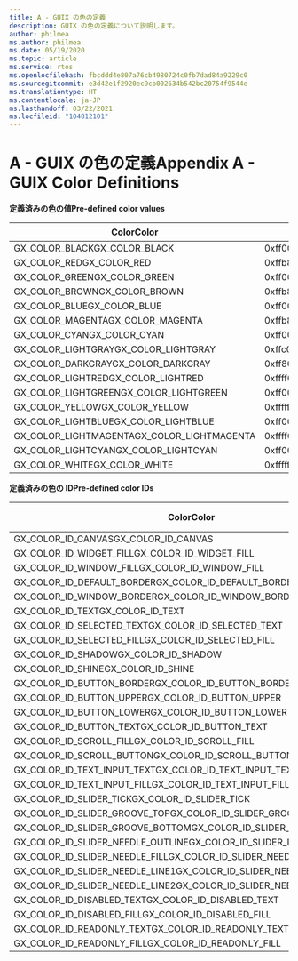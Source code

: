 ```yaml
---
title: A - GUIX の色の定義
description: GUIX の色の定義について説明します。
author: philmea
ms.author: philmea
ms.date: 05/19/2020
ms.topic: article
ms.service: rtos
ms.openlocfilehash: fbcddd4e807a76cb4980724c0fb7dad84a9229c0
ms.sourcegitcommit: e3d42e1f2920ec9cb002634b542bc20754f9544e
ms.translationtype: HT
ms.contentlocale: ja-JP
ms.lasthandoff: 03/22/2021
ms.locfileid: "104812101"
---
```

# <a name="appendix-a---guix-color-definitions"></a><span data-ttu-id="3ed05-103">A - GUIX の色の定義</span><span class="sxs-lookup"><span data-stu-id="3ed05-103">Appendix A - GUIX Color Definitions</span></span> 

<span data-ttu-id="3ed05-104">__**定義済みの色の値**__</span><span class="sxs-lookup"><span data-stu-id="3ed05-104">__**Pre-defined color values**__</span></span>

| <span data-ttu-id="3ed05-105">Color</span><span class="sxs-lookup"><span data-stu-id="3ed05-105">Color</span></span>                            | <span data-ttu-id="3ed05-106">値</span><span class="sxs-lookup"><span data-stu-id="3ed05-106">Value</span></span>           |
| -------------------------------- | --------------- |
| <span data-ttu-id="3ed05-107">GX_COLOR_BLACK</span><span class="sxs-lookup"><span data-stu-id="3ed05-107">GX_COLOR_BLACK</span></span>                   | <span data-ttu-id="3ed05-108">0xff000000</span><span class="sxs-lookup"><span data-stu-id="3ed05-108">0xff000000</span></span>      |
| <span data-ttu-id="3ed05-109">GX_COLOR_RED</span><span class="sxs-lookup"><span data-stu-id="3ed05-109">GX_COLOR_RED</span></span>                     | <span data-ttu-id="3ed05-110">0xffb80000</span><span class="sxs-lookup"><span data-stu-id="3ed05-110">0xffb80000</span></span>      |
| <span data-ttu-id="3ed05-111">GX_COLOR_GREEN</span><span class="sxs-lookup"><span data-stu-id="3ed05-111">GX_COLOR_GREEN</span></span>                   | <span data-ttu-id="3ed05-112">0xff00bc00</span><span class="sxs-lookup"><span data-stu-id="3ed05-112">0xff00bc00</span></span>      |
| <span data-ttu-id="3ed05-113">GX_COLOR_BROWN</span><span class="sxs-lookup"><span data-stu-id="3ed05-113">GX_COLOR_BROWN</span></span>                   | <span data-ttu-id="3ed05-114">0xffb8bc00</span><span class="sxs-lookup"><span data-stu-id="3ed05-114">0xffb8bc00</span></span>      |
| <span data-ttu-id="3ed05-115">GX_COLOR_BLUE</span><span class="sxs-lookup"><span data-stu-id="3ed05-115">GX_COLOR_BLUE</span></span>                    | <span data-ttu-id="3ed05-116">0xff0000b8</span><span class="sxs-lookup"><span data-stu-id="3ed05-116">0xff0000b8</span></span>      |
| <span data-ttu-id="3ed05-117">GX_COLOR_MAGENTA</span><span class="sxs-lookup"><span data-stu-id="3ed05-117">GX_COLOR_MAGENTA</span></span>                 | <span data-ttu-id="3ed05-118">0xffb800b8</span><span class="sxs-lookup"><span data-stu-id="3ed05-118">0xffb800b8</span></span>      |
| <span data-ttu-id="3ed05-119">GX_COLOR_CYAN</span><span class="sxs-lookup"><span data-stu-id="3ed05-119">GX_COLOR_CYAN</span></span>                    | <span data-ttu-id="3ed05-120">0xff00bcb8</span><span class="sxs-lookup"><span data-stu-id="3ed05-120">0xff00bcb8</span></span>      |
| <span data-ttu-id="3ed05-121">GX_COLOR_LIGHTGRAY</span><span class="sxs-lookup"><span data-stu-id="3ed05-121">GX_COLOR_LIGHTGRAY</span></span>               | <span data-ttu-id="3ed05-122">0xffc0c0c0</span><span class="sxs-lookup"><span data-stu-id="3ed05-122">0xffc0c0c0</span></span>      |
| <span data-ttu-id="3ed05-123">GX_COLOR_DARKGRAY</span><span class="sxs-lookup"><span data-stu-id="3ed05-123">GX_COLOR_DARKGRAY</span></span>                | <span data-ttu-id="3ed05-124">0xff808080</span><span class="sxs-lookup"><span data-stu-id="3ed05-124">0xff808080</span></span>      |
| <span data-ttu-id="3ed05-125">GX_COLOR_LIGHTRED</span><span class="sxs-lookup"><span data-stu-id="3ed05-125">GX_COLOR_LIGHTRED</span></span>                | <span data-ttu-id="3ed05-126">0xffff0000</span><span class="sxs-lookup"><span data-stu-id="3ed05-126">0xffff0000</span></span>      |
| <span data-ttu-id="3ed05-127">GX_COLOR_LIGHTGREEN</span><span class="sxs-lookup"><span data-stu-id="3ed05-127">GX_COLOR_LIGHTGREEN</span></span>              | <span data-ttu-id="3ed05-128">0xff00ff00</span><span class="sxs-lookup"><span data-stu-id="3ed05-128">0xff00ff00</span></span>      |
| <span data-ttu-id="3ed05-129">GX_COLOR_YELLOW</span><span class="sxs-lookup"><span data-stu-id="3ed05-129">GX_COLOR_YELLOW</span></span>                  | <span data-ttu-id="3ed05-130">0xffffff00</span><span class="sxs-lookup"><span data-stu-id="3ed05-130">0xffffff00</span></span>      |
| <span data-ttu-id="3ed05-131">GX_COLOR_LIGHTBLUE</span><span class="sxs-lookup"><span data-stu-id="3ed05-131">GX_COLOR_LIGHTBLUE</span></span>               | <span data-ttu-id="3ed05-132">0xff0000ff</span><span class="sxs-lookup"><span data-stu-id="3ed05-132">0xff0000ff</span></span>      |
| <span data-ttu-id="3ed05-133">GX_COLOR_LIGHTMAGENTA</span><span class="sxs-lookup"><span data-stu-id="3ed05-133">GX_COLOR_LIGHTMAGENTA</span></span>            | <span data-ttu-id="3ed05-134">0xffff00ff</span><span class="sxs-lookup"><span data-stu-id="3ed05-134">0xffff00ff</span></span>      |
| <span data-ttu-id="3ed05-135">GX_COLOR_LIGHTCYAN</span><span class="sxs-lookup"><span data-stu-id="3ed05-135">GX_COLOR_LIGHTCYAN</span></span>               | <span data-ttu-id="3ed05-136">0xff00ffff</span><span class="sxs-lookup"><span data-stu-id="3ed05-136">0xff00ffff</span></span>      |
| <span data-ttu-id="3ed05-137">GX_COLOR_WHITE</span><span class="sxs-lookup"><span data-stu-id="3ed05-137">GX_COLOR_WHITE</span></span>                   | <span data-ttu-id="3ed05-138">0xffffffff</span><span class="sxs-lookup"><span data-stu-id="3ed05-138">0xffffffff</span></span>      |

<span data-ttu-id="3ed05-139">__**定義済みの色の ID**__</span><span class="sxs-lookup"><span data-stu-id="3ed05-139">__**Pre-defined color IDs**__</span></span>

| <span data-ttu-id="3ed05-140">Color</span><span class="sxs-lookup"><span data-stu-id="3ed05-140">Color</span></span>                             | <span data-ttu-id="3ed05-141">値</span><span class="sxs-lookup"><span data-stu-id="3ed05-141">Value</span></span> |
|---------------------------------- | ---- |
| <span data-ttu-id="3ed05-142">GX_COLOR_ID_CANVAS</span><span class="sxs-lookup"><span data-stu-id="3ed05-142">GX_COLOR_ID_CANVAS</span></span>                | <span data-ttu-id="3ed05-143">0</span><span class="sxs-lookup"><span data-stu-id="3ed05-143">0</span></span>    |
| <span data-ttu-id="3ed05-144">GX_COLOR_ID_WIDGET_FILL</span><span class="sxs-lookup"><span data-stu-id="3ed05-144">GX_COLOR_ID_WIDGET_FILL</span></span>           | <span data-ttu-id="3ed05-145">1</span><span class="sxs-lookup"><span data-stu-id="3ed05-145">1</span></span>    |
| <span data-ttu-id="3ed05-146">GX_COLOR_ID_WINDOW_FILL</span><span class="sxs-lookup"><span data-stu-id="3ed05-146">GX_COLOR_ID_WINDOW_FILL</span></span>           | <span data-ttu-id="3ed05-147">2</span><span class="sxs-lookup"><span data-stu-id="3ed05-147">2</span></span>    |
| <span data-ttu-id="3ed05-148">GX_COLOR_ID_DEFAULT_BORDER</span><span class="sxs-lookup"><span data-stu-id="3ed05-148">GX_COLOR_ID_DEFAULT_BORDER</span></span>        | <span data-ttu-id="3ed05-149">3</span><span class="sxs-lookup"><span data-stu-id="3ed05-149">3</span></span>    |
| <span data-ttu-id="3ed05-150">GX_COLOR_ID_WINDOW_BORDER</span><span class="sxs-lookup"><span data-stu-id="3ed05-150">GX_COLOR_ID_WINDOW_BORDER</span></span>         | <span data-ttu-id="3ed05-151">4</span><span class="sxs-lookup"><span data-stu-id="3ed05-151">4</span></span>    |
| <span data-ttu-id="3ed05-152">GX_COLOR_ID_TEXT</span><span class="sxs-lookup"><span data-stu-id="3ed05-152">GX_COLOR_ID_TEXT</span></span>                  | <span data-ttu-id="3ed05-153">5</span><span class="sxs-lookup"><span data-stu-id="3ed05-153">5</span></span>    |
| <span data-ttu-id="3ed05-154">GX_COLOR_ID_SELECTED_TEXT</span><span class="sxs-lookup"><span data-stu-id="3ed05-154">GX_COLOR_ID_SELECTED_TEXT</span></span>         | <span data-ttu-id="3ed05-155">6</span><span class="sxs-lookup"><span data-stu-id="3ed05-155">6</span></span>    |
| <span data-ttu-id="3ed05-156">GX_COLOR_ID_SELECTED_FILL</span><span class="sxs-lookup"><span data-stu-id="3ed05-156">GX_COLOR_ID_SELECTED_FILL</span></span>         | <span data-ttu-id="3ed05-157">7</span><span class="sxs-lookup"><span data-stu-id="3ed05-157">7</span></span>    |
| <span data-ttu-id="3ed05-158">GX_COLOR_ID_SHADOW</span><span class="sxs-lookup"><span data-stu-id="3ed05-158">GX_COLOR_ID_SHADOW</span></span>                | <span data-ttu-id="3ed05-159">8</span><span class="sxs-lookup"><span data-stu-id="3ed05-159">8</span></span>    |
| <span data-ttu-id="3ed05-160">GX_COLOR_ID_SHINE</span><span class="sxs-lookup"><span data-stu-id="3ed05-160">GX_COLOR_ID_SHINE</span></span>                 | <span data-ttu-id="3ed05-161">9</span><span class="sxs-lookup"><span data-stu-id="3ed05-161">9</span></span>    |
| <span data-ttu-id="3ed05-162">GX_COLOR_ID_BUTTON_BORDER</span><span class="sxs-lookup"><span data-stu-id="3ed05-162">GX_COLOR_ID_BUTTON_BORDER</span></span>         | <span data-ttu-id="3ed05-163">10</span><span class="sxs-lookup"><span data-stu-id="3ed05-163">10</span></span>   |
| <span data-ttu-id="3ed05-164">GX_COLOR_ID_BUTTON_UPPER</span><span class="sxs-lookup"><span data-stu-id="3ed05-164">GX_COLOR_ID_BUTTON_UPPER</span></span>          | <span data-ttu-id="3ed05-165">11</span><span class="sxs-lookup"><span data-stu-id="3ed05-165">11</span></span>   |
| <span data-ttu-id="3ed05-166">GX_COLOR_ID_BUTTON_LOWER</span><span class="sxs-lookup"><span data-stu-id="3ed05-166">GX_COLOR_ID_BUTTON_LOWER</span></span>          | <span data-ttu-id="3ed05-167">12</span><span class="sxs-lookup"><span data-stu-id="3ed05-167">12</span></span>   |
| <span data-ttu-id="3ed05-168">GX_COLOR_ID_BUTTON_TEXT</span><span class="sxs-lookup"><span data-stu-id="3ed05-168">GX_COLOR_ID_BUTTON_TEXT</span></span>           | <span data-ttu-id="3ed05-169">13</span><span class="sxs-lookup"><span data-stu-id="3ed05-169">13</span></span>   |
| <span data-ttu-id="3ed05-170">GX_COLOR_ID_SCROLL_FILL</span><span class="sxs-lookup"><span data-stu-id="3ed05-170">GX_COLOR_ID_SCROLL_FILL</span></span>           | <span data-ttu-id="3ed05-171">14</span><span class="sxs-lookup"><span data-stu-id="3ed05-171">14</span></span>   |
| <span data-ttu-id="3ed05-172">GX_COLOR_ID_SCROLL_BUTTON</span><span class="sxs-lookup"><span data-stu-id="3ed05-172">GX_COLOR_ID_SCROLL_BUTTON</span></span>         | <span data-ttu-id="3ed05-173">15</span><span class="sxs-lookup"><span data-stu-id="3ed05-173">15</span></span>   |
| <span data-ttu-id="3ed05-174">GX_COLOR_ID_TEXT_INPUT_TEXT</span><span class="sxs-lookup"><span data-stu-id="3ed05-174">GX_COLOR_ID_TEXT_INPUT_TEXT</span></span>       | <span data-ttu-id="3ed05-175">16</span><span class="sxs-lookup"><span data-stu-id="3ed05-175">16</span></span>   |
| <span data-ttu-id="3ed05-176">GX_COLOR_ID_TEXT_INPUT_FILL</span><span class="sxs-lookup"><span data-stu-id="3ed05-176">GX_COLOR_ID_TEXT_INPUT_FILL</span></span>       | <span data-ttu-id="3ed05-177">17</span><span class="sxs-lookup"><span data-stu-id="3ed05-177">17</span></span>   |
| <span data-ttu-id="3ed05-178">GX_COLOR_ID_SLIDER_TICK</span><span class="sxs-lookup"><span data-stu-id="3ed05-178">GX_COLOR_ID_SLIDER_TICK</span></span>           | <span data-ttu-id="3ed05-179">18</span><span class="sxs-lookup"><span data-stu-id="3ed05-179">18</span></span>   |
| <span data-ttu-id="3ed05-180">GX_COLOR_ID_SLIDER_GROOVE_TOP</span><span class="sxs-lookup"><span data-stu-id="3ed05-180">GX_COLOR_ID_SLIDER_GROOVE_TOP</span></span>     | <span data-ttu-id="3ed05-181">19</span><span class="sxs-lookup"><span data-stu-id="3ed05-181">19</span></span>   |
| <span data-ttu-id="3ed05-182">GX_COLOR_ID_SLIDER_GROOVE_BOTTOM</span><span class="sxs-lookup"><span data-stu-id="3ed05-182">GX_COLOR_ID_SLIDER_GROOVE_BOTTOM</span></span>  | <span data-ttu-id="3ed05-183">20</span><span class="sxs-lookup"><span data-stu-id="3ed05-183">20</span></span>   |
| <span data-ttu-id="3ed05-184">GX_COLOR_ID_SLIDER_NEEDLE_OUTLINE</span><span class="sxs-lookup"><span data-stu-id="3ed05-184">GX_COLOR_ID_SLIDER_NEEDLE_OUTLINE</span></span> | <span data-ttu-id="3ed05-185">21</span><span class="sxs-lookup"><span data-stu-id="3ed05-185">21</span></span>   |
| <span data-ttu-id="3ed05-186">GX_COLOR_ID_SLIDER_NEEDLE_FILL</span><span class="sxs-lookup"><span data-stu-id="3ed05-186">GX_COLOR_ID_SLIDER_NEEDLE_FILL</span></span>    | <span data-ttu-id="3ed05-187">22</span><span class="sxs-lookup"><span data-stu-id="3ed05-187">22</span></span>   |
| <span data-ttu-id="3ed05-188">GX_COLOR_ID_SLIDER_NEEDLE_LINE1</span><span class="sxs-lookup"><span data-stu-id="3ed05-188">GX_COLOR_ID_SLIDER_NEEDLE_LINE1</span></span>   | <span data-ttu-id="3ed05-189">23</span><span class="sxs-lookup"><span data-stu-id="3ed05-189">23</span></span>   |
| <span data-ttu-id="3ed05-190">GX_COLOR_ID_SLIDER_NEEDLE_LINE2</span><span class="sxs-lookup"><span data-stu-id="3ed05-190">GX_COLOR_ID_SLIDER_NEEDLE_LINE2</span></span>   | <span data-ttu-id="3ed05-191">24</span><span class="sxs-lookup"><span data-stu-id="3ed05-191">24</span></span>   |
| <span data-ttu-id="3ed05-192">GX_COLOR_ID_DISABLED_TEXT</span><span class="sxs-lookup"><span data-stu-id="3ed05-192">GX_COLOR_ID_DISABLED_TEXT</span></span>         | <span data-ttu-id="3ed05-193">25</span><span class="sxs-lookup"><span data-stu-id="3ed05-193">25</span></span>   |
| <span data-ttu-id="3ed05-194">GX_COLOR_ID_DISABLED_FILL</span><span class="sxs-lookup"><span data-stu-id="3ed05-194">GX_COLOR_ID_DISABLED_FILL</span></span>         | <span data-ttu-id="3ed05-195">26</span><span class="sxs-lookup"><span data-stu-id="3ed05-195">26</span></span>   |
| <span data-ttu-id="3ed05-196">GX_COLOR_ID_READONLY_TEXT</span><span class="sxs-lookup"><span data-stu-id="3ed05-196">GX_COLOR_ID_READONLY_TEXT</span></span>         | <span data-ttu-id="3ed05-197">27</span><span class="sxs-lookup"><span data-stu-id="3ed05-197">27</span></span>   |
| <span data-ttu-id="3ed05-198">GX_COLOR_ID_READONLY_FILL</span><span class="sxs-lookup"><span data-stu-id="3ed05-198">GX_COLOR_ID_READONLY_FILL</span></span>         | <span data-ttu-id="3ed05-199">28</span><span class="sxs-lookup"><span data-stu-id="3ed05-199">28</span></span>   |